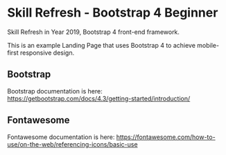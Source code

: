 # Skill Refresh - Bootstrap 4 Beginner

Skill Refresh in Year 2019, Bootstrap 4 front-end framework. 

This is an example Landing Page that uses Bootstrap 4 to achieve mobile-first responsive design.

## Bootstrap

Bootstrap documentation is here:
<https://getbootstrap.com/docs/4.3/getting-started/introduction/>

## Fontawesome

Fontawesome documentation is here:
<https://fontawesome.com/how-to-use/on-the-web/referencing-icons/basic-use>